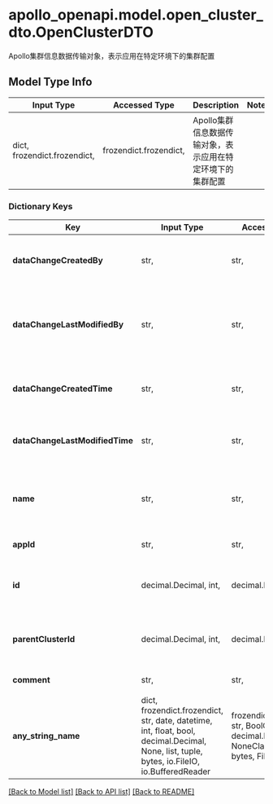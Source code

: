 # apollo_openapi.model.open_cluster_dto.OpenClusterDTO

Apollo集群信息数据传输对象，表示应用在特定环境下的集群配置

## Model Type Info
Input Type | Accessed Type | Description | Notes
------------ | ------------- | ------------- | -------------
dict, frozendict.frozendict,  | frozendict.frozendict,  | Apollo集群信息数据传输对象，表示应用在特定环境下的集群配置 |

### Dictionary Keys
Key | Input Type | Accessed Type | Description | Notes
------------ | ------------- | ------------- | ------------- | -------------
**dataChangeCreatedBy** | str,  | str,  | 集群创建者用户名，记录是谁创建了这个集群 | [optional]
**dataChangeLastModifiedBy** | str,  | str,  | 集群最后修改者用户名，记录最后一次修改集群信息的用户 | [optional]
**dataChangeCreatedTime** | str,  | str,  | 集群创建时间，ISO 8601格式的时间戳 | [optional]
**dataChangeLastModifiedTime** | str,  | str,  | 集群最后修改时间，ISO 8601格式的时间戳 | [optional]
**name** | str,  | str,  | 集群名称，在同一应用和环境下唯一标识一个集群 | [optional]
**appId** | str,  | str,  | 所属应用的唯一标识符 | [optional]
**id** | decimal.Decimal, int,  | decimal.Decimal,  | 集群的唯一标识符 | [optional] value must be a 64 bit integer
**parentClusterId** | decimal.Decimal, int,  | decimal.Decimal,  | 父集群的ID | [optional] value must be a 64 bit integer
**comment** | str,  | str,  | 集群的备注说明 | [optional]
**any_string_name** | dict, frozendict.frozendict, str, date, datetime, int, float, bool, decimal.Decimal, None, list, tuple, bytes, io.FileIO, io.BufferedReader | frozendict.frozendict, str, BoolClass, decimal.Decimal, NoneClass, tuple, bytes, FileIO | any string name can be used but the value must be the correct type | [optional]

[[Back to Model list]](../../README.md#documentation-for-models) [[Back to API list]](../../README.md#documentation-for-api-endpoints) [[Back to README]](../../README.md)
